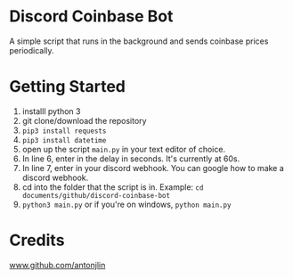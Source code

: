 # Discord Coinbase Bot

A simple script that runs in the background and sends coinbase prices periodically.

# Getting Started
1. installl python 3
2. git clone/download the repository
3. ```pip3 install requests```
4. ```pip3 install datetime```
5. open up the script ```main.py``` in your text editor of choice.
6. In line 6, enter in the delay in seconds. It's currently at 60s.
7. In line 7, enter in your discord webhook. You can google how to make a discord webhook.
8. cd into the folder that the script is in. Example: ```cd documents/github/discord-coinbase-bot```
9. ```python3 main.py``` or if you're on windows, ```python main.py```

# Credits
www.github.com/antonjlin

